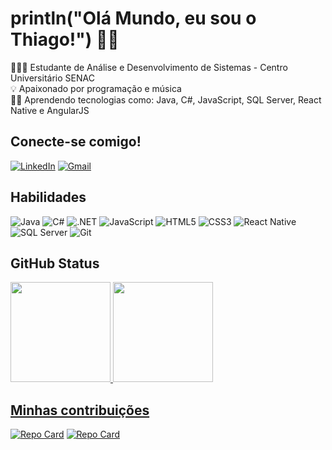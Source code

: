 # println("Olá Mundo, eu sou o Thiago!") 👋🏻
👨🏻‍🎓 Estudante de Análise e Desenvolvimento de Sistemas - Centro Universitário SENAC<br>
💡 Apaixonado por programação e música<br>
✍🏻 Aprendendo tecnologias como: Java, C#, JavaScript, SQL Server, React Native e AngularJS<br>

## Conecte-se comigo!
[![LinkedIn](https://img.shields.io/badge/LinkedIn-fff?style=for-the-badge&logo=linkedin&logoColor=0E76A8)](https://www.linkedin.com/in/thiago-cardoso-perrud/)
[![Gmail](https://img.shields.io/badge/Gmail-EA4335?logo=gmail&logoColor=white&style=flat)](<a href="mailto:thiagocperrud@gmail.com">)

## Habilidades
![Java](https://img.shields.io/badge/Java-ED8B00?logo=java&logoColor=white&style=flat)
![C#](https://img.shields.io/badge/C%23-239120?logo=c-sharp&logoColor=white&style=flat)
![.NET](https://img.shields.io/badge/.NET-5C2D91?logo=.net&logoColor=white&style=flat)
![JavaScript](https://img.shields.io/badge/JavaScript-fff?style=flat&logo=javascript)
![HTML5](https://img.shields.io/badge/HTML5-fff?style=flat&logo=html5)
![CSS3](https://img.shields.io/badge/CSS3-fff?style=flat&logo=css3&logoColor=264CE4)
![React Native](https://img.shields.io/badge/React_Native-fff?style=flat&logo=React)
![SQL Server](https://img.shields.io/badge/Microsoft_SQL_Server-CC2927?logo=microsoft-sql-server&logoColor=white&style=flat)
![Git](https://img.shields.io/badge/Git-E34F26?logo=git&logoColor=white&style=flat)


## GitHub Status
  <div>
  <a href="https://github.com/thiagoperrud">
  <img height="160em" src="https://github-readme-stats.vercel.app/api?username=thiagoperrud&show_icons=true&theme=codeSTACKr&include_all_commits=true&count_private=true"/>
  <img height="160em" src="https://github-readme-stats.vercel.app/api/top-langs/?username=thiagoperrud&layout=compact&langs_count=7&theme=codeSTACKr"/>
</div>

## Minhas contribuições
[![Repo Card](https://github-readme-stats.vercel.app/api/pin/?username=thiagoperrud&repo=Ecommerce-PI&theme=codeSTACKr)](https://github.com/thiagoperrud/Ecommerce-PI)
[![Repo Card](https://github-readme-stats.vercel.app/api/pin/?username=thiagoperrud&repo=dio-lab-open-source&theme=codeSTACKr)](https://github.com/thiagoperrud/dio-lab-open-source)

